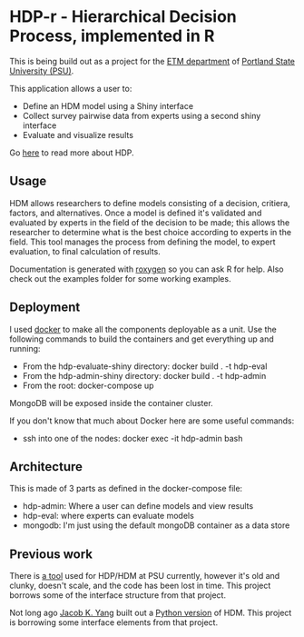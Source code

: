 # HDP-r - Hierarchical Decision Process, implemented in R

This is being build out as a project for the [ETM department](https://www.pdx.edu/engineering-technology-management/) of [Portland State University (PSU)](https://www.pdx.edu/).

This application allows a user to:

-	Define an HDM model using a Shiny interface
-	Collect survey pairwise data from experts using a second shiny interface
-	Evaluate and visualize results 

Go [here](https://en.wikipedia.org/wiki/Hierarchical_decision_process) to read more about HDP.

## Usage

HDM allows researchers to define models consisting of a decision, critiera, factors, and alternatives. Once a model is defined it's validated and evaluated by experts in the field of the decision to be made; this allows the researcher to determine what is the best choice according to experts in the field. This tool manages the process from defining the model, to expert evaluation, to final calculation of results. 

Documentation is generated with [roxygen](https://cran.r-project.org/web/packages/roxygen2/vignettes/roxygen2.html) so you can ask R for help.  Also check out the examples folder for some working examples.

## Deployment

I used [docker](https://www.docker.com/) to make all the components deployable as a unit. Use the following commands to build the containers and get everything up and running:

- From the hdp-evaluate-shiny directory: docker build . -t hdp-eval
- From the hdp-admin-shiny directory: docker build . -t hdp-admin
- From the root: docker-compose up

MongoDB will be exposed inside the container cluster. 

If you don't know that much about Docker here are some useful commands:

- ssh into one of the nodes: docker exec -it hdp-admin bash

## Architecture

This is made of 3 parts as defined in the docker-compose file:

- hdp-admin: Where a user can define models and view results
- hdp-eval: where experts can evaluate models
- mongodb: I'm just using the default mongoDB container as a data store

## Previous work

There is [a tool](http://research1.etm.pdx.edu/hdm2/) used for HDP/HDM at PSU currently, however it's old and clunky, doesn't scale, and the code has been lost in time. This project borrows some of the interface structure from that project.

Not long ago [Jacob K. Yang](https://github.com/yajacob) built out a [Python version](https://github.com/yajacob/hdm_project) of HDM.  This project is borrowing some interface elements from that project.

